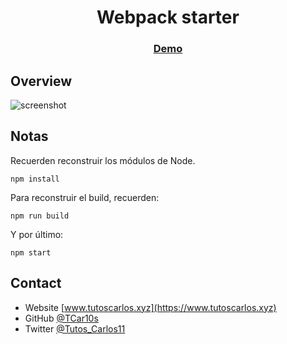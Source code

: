 <h1 align="center">Webpack starter</h1>

<div align="center">
  <h3>
    <a href="https://tcar10s.github.io/webpack-starter/">
      Demo
    </a>
  </h3>
</div>

## Overview

![screenshot](https://raw.githubusercontent.com/TCar10s/webpack-starter/main/src/assets/webpack-initial.jpeg)


## Notas

Recuerden reconstruir los módulos de Node.

```
npm install
```

Para reconstruir el build, recuerden:

```
npm run build
```

Y por último:

```
npm start
```

## Contact

- Website [www.tutoscarlos.xyz](https://www.tutoscarlos.xyz)
- GitHub [@TCar10s](https://https://github.com/TCar10s)
- Twitter [@Tutos_Carlos11](https://twitter.com/Tutos_Carlos11)
